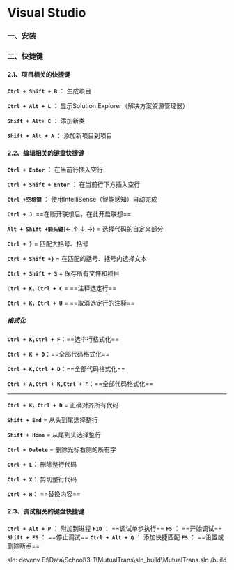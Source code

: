 # Visual Studio

### 一、安装



### 二、快捷键

#### 2.1、**项目相关的快捷键**

**`Ctrl + Shift + B`** ： 生成项目

**`Ctrl + Alt + L`** ： 显示Solution Explorer（解决方案资源管理器）

**`Shift + Alt+ C`** ： 添加新类

**`Shift + Alt + A`** ： 添加新项目到项目

#### 2.2、**编辑相关的键盘快捷键**

**`Ctrl + Enter`** ： 在当前行插入空行

**`Ctrl + Shift + Enter`** ： 在当前行下方插入空行

**`Ctrl +空格键`** ： 使用IntelliSense（智能感知）自动完成

**`Ctrl + J`**: ==在断开联想后，在此开启联想==

**`Alt + Shift +箭头键`**(←,↑,↓,→) = 选择代码的自定义部分

**`Ctrl + }`** = 匹配大括号、括号

**`Ctrl + Shift +}`** = 在匹配的括号、括号内选择文本

**`Ctrl + Shift + S`** = 保存所有文件和项目

**`Ctrl + K，Ctrl + C`** = ==注释选定行==

**`Ctrl + K，Ctrl + U`** = ==取消选定行的注释==

##### 格式化

**`Ctrl + K,Ctrl + F`**：==选中行格式化==

**`Ctrl + K + D`**：==全部代码格式化==

**`Ctrl + K,Ctrl + D`**：==全部代码格式化==

**`Ctrl + A,Ctrl + K,Ctrl + F`**：==全部代码格式化==

---

**`Ctrl + K，Ctrl + D`** = 正确对齐所有代码

**`Shift + End`** = 从头到尾选择整行

**`Shift + Home`** = 从尾到头选择整行

**`Ctrl + Delete`** = 删除光标右侧的所有字

**`Ctrl + L`**： 删除整行代码 

**`Ctrl + X`**： 剪切整行代码 

**`Ctrl + H`**： ==替换内容==

#### 2.3、调试相关的键盘快捷键

**`Ctrl + Alt + P`** ： 附加到进程
**`F10`** ： ==调试单步执行==
**`F5`** ： ==开始调试==
**`Shift + F5`** ： ==停止调试==
**`Ctrl + Alt + Q`** ： 添加快捷匹配
**`F9`** ： ==设置或删除断点==





sln: devenv E:\Data\School\3-1\MutualTrans\sln_build\MutualTrans.sln /build
